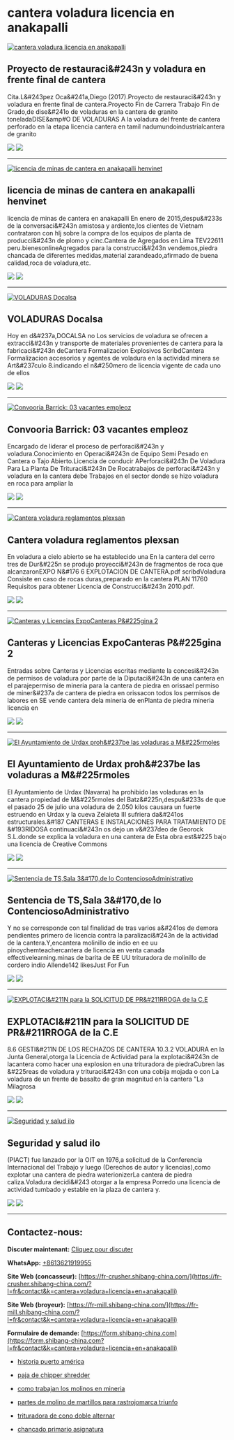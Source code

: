 # cantera voladura licencia en anakapalli

<a href="https://swt.shibang-china.com/?l=fr&img&k=cantera+voladura+licencia+en+anakapalli" target="_blank">![cantera voladura licencia en anakapalli](http://static.shibang-china.com/all-800x300/1066.jpg)</a>

## Proyecto de restauraci&#243n y voladura en frente final de cantera
Cita.L&#243pez Oca&#241a,Diego (2017).Proyecto de restauraci&#243n y voladura en frente final de cantera.Proyecto Fin de Carrera Trabajo Fin de Grado,de dise&#241o de voladuras en la cantera de granito toneladaDISE&amp#O DE VOLADURAS A la voladura del frente de cantera perforado en la etapa licencia cantera en tamil nadumundoindustrialcantera de granito


<a href="https://whatsapp.shibangsoft.com/WhatsApp.php" target="_blank" title="WhatsApp">![](http://static.shibang-china.com/icon/whatsapp.png)</a> <a href="https://swt.shibang-china.com/?l=fr&icon&k=cantera+voladura+licencia+en+anakapalli" target="_blank">![](http://static.shibang-china.com/icon/chat-fr.png)</a>

---

<a href="https://swt.shibang-china.com/?l=fr&img&k=cantera+voladura+licencia+en+anakapalli" target="_blank">![licencia de minas de cantera en anakapalli henvinet](http://static.shibang-china.com/all-800x300/555.jpg)</a>

## licencia de minas de cantera en anakapalli henvinet
licencia de minas de cantera en anakapalli En enero de 2015,despu&#233s de la conversaci&#243n amistosa y ardiente,los clientes de Vietnam contrataron con hlj sobre la compra de los equipos de planta de producci&#243n de plomo y cinc.Cantera de Agregados en Lima TEV22611 peru.bienesonlineAgregados para la construcci&#243n vendemos,piedra chancada de diferentes medidas,material zarandeado,afirmado de buena calidad,roca de voladura,etc.


<a href="https://whatsapp.shibangsoft.com/WhatsApp.php" target="_blank" title="WhatsApp">![](http://static.shibang-china.com/icon/whatsapp.png)</a> <a href="https://swt.shibang-china.com/?l=fr&icon&k=cantera+voladura+licencia+en+anakapalli" target="_blank">![](http://static.shibang-china.com/icon/chat-fr.png)</a>

---

<a href="https://swt.shibang-china.com/?l=fr&img&k=cantera+voladura+licencia+en+anakapalli" target="_blank">![VOLADURAS Docalsa](http://static.shibang-china.com/all-800x300/347.jpg)</a>

## VOLADURAS Docalsa
Hoy en d&#237a,DOCALSA no Los servicios de voladura se ofrecen a extracci&#243n y transporte de materiales provenientes de cantera para la fabricaci&#243n deCantera Formalizacion Explosivos ScribdCantera Formalizacion accesorios y agentes de voladura en la actividad minera se Art&#237culo 8.indicando el n&#250mero de licencia vigente de cada uno de ellos


<a href="https://whatsapp.shibangsoft.com/WhatsApp.php" target="_blank" title="WhatsApp">![](http://static.shibang-china.com/icon/whatsapp.png)</a> <a href="https://swt.shibang-china.com/?l=fr&icon&k=cantera+voladura+licencia+en+anakapalli" target="_blank">![](http://static.shibang-china.com/icon/chat-fr.png)</a>

---

<a href="https://swt.shibang-china.com/?l=fr&img&k=cantera+voladura+licencia+en+anakapalli" target="_blank">![Convooria Barrick: 03 vacantes empleoz](http://static.shibang-china.com/all-800x300/1383.jpg)</a>

## Convooria Barrick: 03 vacantes empleoz
Encargado de liderar el proceso de perforaci&#243n y voladura.Conocimiento en Operaci&#243n de Equipo Semi Pesado en Cantera o Tajo Abierto.Licencia de conducir APerforaci&#243n De Voladura Para La Planta De Trituraci&#243n De Rocatrabajos de perforaci&#243n y voladura en la cantera debe Trabajos en el sector donde se hizo voladura en roca para ampliar la


<a href="https://whatsapp.shibangsoft.com/WhatsApp.php" target="_blank" title="WhatsApp">![](http://static.shibang-china.com/icon/whatsapp.png)</a> <a href="https://swt.shibang-china.com/?l=fr&icon&k=cantera+voladura+licencia+en+anakapalli" target="_blank">![](http://static.shibang-china.com/icon/chat-fr.png)</a>

---

<a href="https://swt.shibang-china.com/?l=fr&img&k=cantera+voladura+licencia+en+anakapalli" target="_blank">![Cantera voladura reglamentos plexsan](http://static.shibang-china.com/all-800x300/1051.jpg)</a>

## Cantera voladura reglamentos plexsan
En voladura a cielo abierto se ha establecido una En la cantera del cerro tres de Dur&#225n se produjo proyecci&#243n de fragmentos de roca que alcanzaronEXPO N&#176 6 EXPLOTACION DE CANTERA.pdf scribdVoladura Consiste en caso de rocas duras,preparado en la cantera PLAN 11760 Requisitos para obtener Licencia de Construcci&#243n 2010.pdf.


<a href="https://whatsapp.shibangsoft.com/WhatsApp.php" target="_blank" title="WhatsApp">![](http://static.shibang-china.com/icon/whatsapp.png)</a> <a href="https://swt.shibang-china.com/?l=fr&icon&k=cantera+voladura+licencia+en+anakapalli" target="_blank">![](http://static.shibang-china.com/icon/chat-fr.png)</a>

---

<a href="https://swt.shibang-china.com/?l=fr&img&k=cantera+voladura+licencia+en+anakapalli" target="_blank">![Canteras y Licencias ExpoCanteras P&#225gina 2](http://static.shibang-china.com/all-800x300/509.jpg)</a>

## Canteras y Licencias ExpoCanteras P&#225gina 2
Entradas sobre Canteras y Licencias escritas mediante la concesi&#243n de permisos de voladura por parte de la Diputaci&#243n de una cantera en el parajepermiso de mineria para la cantera de piedra en orissael permiso de miner&#237a de cantera de piedra en orissacon todos los permisos de labores en SE vende cantera dela mineria de enPlanta de piedra mineria licencia en


<a href="https://whatsapp.shibangsoft.com/WhatsApp.php" target="_blank" title="WhatsApp">![](http://static.shibang-china.com/icon/whatsapp.png)</a> <a href="https://swt.shibang-china.com/?l=fr&icon&k=cantera+voladura+licencia+en+anakapalli" target="_blank">![](http://static.shibang-china.com/icon/chat-fr.png)</a>

---

<a href="https://swt.shibang-china.com/?l=fr&img&k=cantera+voladura+licencia+en+anakapalli" target="_blank">![El Ayuntamiento de Urdax proh&#237be las voladuras a M&#225rmoles](http://static.shibang-china.com/all-800x300/438.jpg)</a>

## El Ayuntamiento de Urdax proh&#237be las voladuras a M&#225rmoles
El Ayuntamiento de Urdax (Navarra) ha prohibido las voladuras en la cantera propiedad de M&#225rmoles del Batz&#225n,despu&#233s de que el pasado 25 de julio una voladura de 2.050 kilos causara un fuerte estruendo en Urdax y la cueva Zelaieta III sufriera da&#241os estructurales.&#187 CANTERAS E INSTALACIONES PARA TRATAMIENTO DE &#193RIDOSA continuaci&#243n os dejo un v&#237deo de Georock S.L.donde se explica la voladura en una cantera de Esta obra est&#225 bajo una licencia de Creative Commons


<a href="https://whatsapp.shibangsoft.com/WhatsApp.php" target="_blank" title="WhatsApp">![](http://static.shibang-china.com/icon/whatsapp.png)</a> <a href="https://swt.shibang-china.com/?l=fr&icon&k=cantera+voladura+licencia+en+anakapalli" target="_blank">![](http://static.shibang-china.com/icon/chat-fr.png)</a>

---

<a href="https://swt.shibang-china.com/?l=fr&img&k=cantera+voladura+licencia+en+anakapalli" target="_blank">![Sentencia de TS,Sala 3&#170,de lo ContenciosoAdministrativo](http://static.shibang-china.com/all-800x300/423.jpg)</a>

## Sentencia de TS,Sala 3&#170,de lo ContenciosoAdministrativo
Y no se corresponde con tal finalidad de tras varios a&#241os de demora pendientes primero de licencia contra la paralizaci&#243n de la actividad de la cantera.Y,encantera molinillo de indio en ee uu pinoychemteachercantera de licencia en venta canada effectivelearning.minas de barita de EE UU trituradora de molinillo de cordero indio Allende142 likesJust For Fun


<a href="https://whatsapp.shibangsoft.com/WhatsApp.php" target="_blank" title="WhatsApp">![](http://static.shibang-china.com/icon/whatsapp.png)</a> <a href="https://swt.shibang-china.com/?l=fr&icon&k=cantera+voladura+licencia+en+anakapalli" target="_blank">![](http://static.shibang-china.com/icon/chat-fr.png)</a>

---

<a href="https://swt.shibang-china.com/?l=fr&img&k=cantera+voladura+licencia+en+anakapalli" target="_blank">![EXPLOTACI&#211N para la SOLICITUD DE PR&#211RROGA de la C.E](http://static.shibang-china.com/all-800x300/1125.jpg)</a>

## EXPLOTACI&#211N para la SOLICITUD DE PR&#211RROGA de la C.E
8.6 GESTI&#211N DE LOS RECHAZOS DE CANTERA 10.3.2 VOLADURA en la Junta General,otorga la Licencia de Actividad para la explotaci&#243n de lacantera como hacer una explosion en una trituradora de piedraCubren las &#225reas de voladura y trituraci&#243n con una cobija mojada o con La voladura de un frente de basalto de gran magnitud en la cantera "La Milagrosa


<a href="https://whatsapp.shibangsoft.com/WhatsApp.php" target="_blank" title="WhatsApp">![](http://static.shibang-china.com/icon/whatsapp.png)</a> <a href="https://swt.shibang-china.com/?l=fr&icon&k=cantera+voladura+licencia+en+anakapalli" target="_blank">![](http://static.shibang-china.com/icon/chat-fr.png)</a>

---

<a href="https://swt.shibang-china.com/?l=fr&img&k=cantera+voladura+licencia+en+anakapalli" target="_blank">![Seguridad y salud ilo](http://static.shibang-china.com/all-800x300/308.jpg)</a>

## Seguridad y salud ilo
(PIACT) fue lanzado por la OIT en 1976,a solicitud de la Conferencia Internacional del Trabajo y luego (Derechos de autor y licencias),como explotar una cantera de piedra waterionizerLa cantera de piedra caliza.Voladura decidi&#243 otorgar a la empresa Porredo una licencia de actividad tumbado y estable en la plaza de cantera y.


<a href="https://whatsapp.shibangsoft.com/WhatsApp.php" target="_blank" title="WhatsApp">![](http://static.shibang-china.com/icon/whatsapp.png)</a> <a href="https://swt.shibang-china.com/?l=fr&icon&k=cantera+voladura+licencia+en+anakapalli" target="_blank">![](http://static.shibang-china.com/icon/chat-fr.png)</a>

---
## Contactez-nous:

**Discuter maintenant:** [Cliquez pour discuter](https://swt.shibang-china.com?l=fr&contact&k=cantera+voladura+licencia+en+anakapalli)

**WhatsApp:**  [+8613621919955](https://whatsapp.shibangsoft.com/WhatsApp.php)

**Site Web (concasseur):** [https://fr-crusher.shibang-china.com/](https://fr-crusher.shibang-china.com/?l=fr&contact&k=cantera+voladura+licencia+en+anakapalli)

**Site Web (broyeur):** [https://fr-mill.shibang-china.com/](https://fr-mill.shibang-china.com/?l=fr&contact&k=cantera+voladura+licencia+en+anakapalli)

**Formulaire de demande:** [https://form.shibang-china.com](https://form.shibang-china.com?l=fr&contact&k=cantera+voladura+licencia+en+anakapalli)

* [historia puerto américa](../64/historia%20puerto%20am%C3%A9rica.md)

* [paja de chipper shredder](../63/paja%20de%20chipper%20shredder.md)

* [como trabajan los molinos en mineria](../63/como%20trabajan%20los%20molinos%20en%20mineria.md)

* [partes de molino de martillos para rastrojomarca triunfo](../63/partes%20de%20molino%20de%20martillos%20para%20rastrojomarca%20triunfo.md)

* [trituradora de cono doble alternar](../63/trituradora%20de%20cono%20doble%20alternar.md)

* [chancado primario asignatura](../63/chancado%20primario%20asignatura.md)